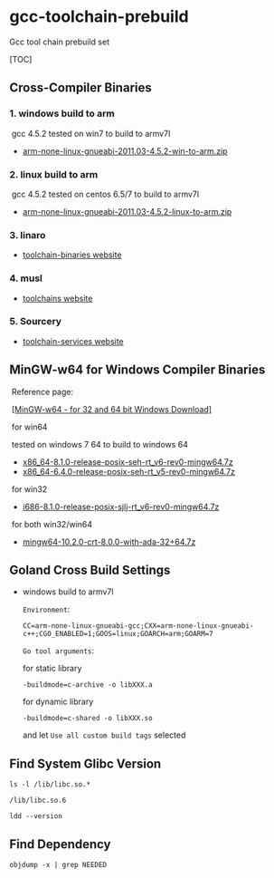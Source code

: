 # gcc-toolchain-prebuild
Gcc tool chain prebuild set



[TOC]

## Cross-Compiler Binaries

### 1. windows build to arm

​	gcc 4.5.2 tested on win7 to build to armv7l

- [arm-none-linux-gnueabi-2011.03-4.5.2-win-to-arm.zip](https://github.com/xzzh999/gcc-tool-chain-prebuild/releases/download/0.1/arm-none-linux-gnueabi-2011.03-4.5.2-win-to-arm.zip)

### 2. linux build to arm

​	gcc 4.5.2 tested on centos 6.5/7 to build to armv7l

- [arm-none-linux-gnueabi-2011.03-4.5.2-linux-to-arm.zip](https://github.com/xzzh999/gcc-tool-chain-prebuild/releases/download/0.1/arm-none-linux-gnueabi-2011.03-4.5.2-linux-to-arm.zip)

### 3. linaro 

- [toolchain-binaries website](https://releases.linaro.org/components/toolchain/binaries/)

### 4. musl

- [toolchains website](https://win.musl.cc/) 

### 5. Sourcery

- [toolchain-services website](https://www.mentor.com/embedded-software/toolchain-services/)



## MinGW-w64 for Windows Compiler Binaries

​	Reference page: 

​	[[MinGW-w64 - for 32 and 64 bit Windows Download]](https://sourceforge.net/projects/mingw-w64/files/)

​    for win64

​	tested on windows 7 64 to build to windows 64

- [x86_64-8.1.0-release-posix-seh-rt_v6-rev0-mingw64.7z](https://github.com/xzzh999/gcc-tool-chain-prebuild/releases/download/0.1/x86_64-8.1.0-release-posix-seh-rt_v6-rev0-mingw64.7z)
- [x86_64-6.4.0-release-posix-seh-rt_v5-rev0-mingw64.7z](https://github.com/xzzh999/gcc-tool-chain-prebuild/releases/download/0.1/x86_64-6.4.0-release-posix-seh-rt_v5-rev0-mingw64.7z)

​	for  win32

- [i686-8.1.0-release-posix-sjlj-rt_v6-rev0-mingw64.7z](https://github.com/xzzh999/gcc-toolchain-prebuild/releases/download/0.1/i686-8.1.0-release-posix-sjlj-rt_v6-rev0-mingw64.7z)

​	for both win32/win64

- [mingw64-10.2.0-crt-8.0.0-with-ada-32+64.7z](https://github.com/xzzh999/gcc-toolchain-prebuild/releases/download/0.1/mingw64-10.2.0-crt-8.0.0-with-ada-32+64.7z)

## Goland Cross Build Settings

- windows build to armv7l

  `Environment`:

  ```
  CC=arm-none-linux-gnueabi-gcc;CXX=arm-none-linux-gnueabi-c++;CGO_ENABLED=1;GOOS=linux;GOARCH=arm;GOARM=7
  ```

  `Go tool arguments`:

  for static library

  ```
  -buildmode=c-archive -o libXXX.a
  ```

  for dynamic library

  ```
  -buildmode=c-shared -o libXXX.so
  ```

  and let  `Use all custom build tags` selected

  

## Find System Glibc Version

```shell
ls -l /lib/libc.so.*
```

```shell
/lib/libc.so.6
```

```shell
ldd --version
```



## Find Dependency

```
objdump -x | grep NEEDED
```



